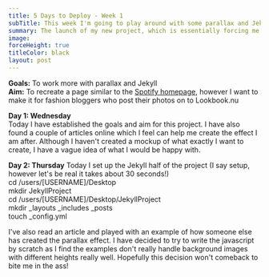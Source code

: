 ```yaml
---
title: 5 Days to Deploy - Week 1
subTitle: This week I'm going to play around with some parallax and Jekyll
summary: The launch of my new project, which is essentially forcing me to create and learn more! Join me as share some of my ideas and thoughts, documenting the things I've learned and the steps I've taken to achieve the set goal. 3… 2… 1… LIFTOFF!
image:
forceHeight: true
titleColor: black
layout: post
---
```

**Goals:** To work more with parallax and Jekyll     
**Aim:** To recreate a page similar to the <a id="links" href="https://www.spotify.com/uk/" target="_blank">Spotify homepage</a>, however I want to make it for fashion bloggers who post their photos on to Lookbook.nu     

**Day 1: Wednesday**     
Today I have established the goals and aim for this project. I have also found a couple of articles online which I feel can help me create the effect I am after. Although I haven't created a mockup of what exactly I want to create, I have a vague idea of what I would be happy with.

**Day 2: Thursday**
Today I set up the Jekyll half of the project (I say setup, however let's be real it takes about 30 seconds!)     
cd /users/[USERNAME]/Desktop     
mkdir JekyllProject     
cd /users/[USERNAME]/Desktop/JekyllProject     
mkdir  _layouts  _includes  _posts     
touch  _config.yml     

I've also read an article and played with an example of how someone else has created the parallax effect. I have decided to try to write the javascript by scratch as I find the examples don't really handle background images with different heights really well. Hopefully this decision won't comeback to bite me in the ass!